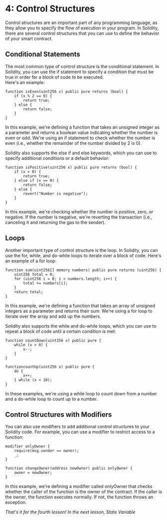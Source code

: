 # 4: Control Structures

Control structures are an important part of any programming language, as they allow you to specify the flow of execution in your program. In Solidity, there are several control structures that you can use to define the behavior of your smart contract.

## Conditional Statements

The most common type of control structure is the conditional statement. In Solidity, you can use the if statement to specify a condition that must be true in order for a block of code to be executed.\
Here's an example:

```solidity
function isEven(uint256 x) public pure returns (bool) { 
    if (x % 2 == 0) { 
        return true; 
    } else { 
        return false; 
    } 
}
```

In this example, we're defining a function that takes an unsigned integer as a parameter and returns a boolean value indicating whether the number is even or odd. We're using an if statement to check whether the number is even (i.e., whether the remainder of the number divided by 2 is 0).

Solidity also supports the else if and else keywords, which you can use to specify additional conditions or a default behavior:

```solidity
function isPositive(uint256 x) public pure returns (bool) { 
    if (x > 0) { 
        return true; 
    } else if (x == 0) { 
        return false; 
    } else { 
        revert("Number is negative"); 
    } 
}
```

In this example, we're checking whether the number is positive, zero, or negative. If the number is negative, we're reverting the transaction (i.e., canceling it and returning the gas to the sender).

## Loops

Another important type of control structure is the loop. In Solidity, you can use the for, while, and do-while loops to iterate over a block of code. Here's an example of a for loop:

```solidity
function sum(uint256[] memory numbers) public pure returns (uint256) { 
    uint256 total = 0;
    for (uint256 i = 0; i < numbers.length; i++) { 
        total += numbers[i]; 
    } 
    return total; 
}
```

In this example, we're defining a function that takes an array of unsigned integers as a parameter and returns their sum. We're using a for loop to iterate over the array and add up the numbers.

Solidity also supports the while and do-while loops, which you can use to repeat a block of code until a certain condition is met:

```solidity
function countDown(uint256 x) public pure { 
    while (x > 0) {
        x--; 
    } 
} 

functioncountUp(uint256 x) public pure { 
    do { 
        x++; 
    } while (x < 10); 
}
```

In these examples, we're using a while loop to count down from a number and a do-while loop to count up to a number.

## Control Structures with Modifiers

You can also use modifiers to add additional control structures to your Solidity code. For example, you can use a modifier to restrict access to a function:

```solidity
modifier onlyOwner { 
    require(msg.sender == owner); 
    _; 
} 

function changeOwner(address newOwner) public onlyOwner { 
    owner = newOwner; 
}
```

In this example, we're defining a modifier called onlyOwner that checks whether the caller of the function is the owner of the contract. If the caller is the owner, the function executes normally. If not, the function throws an exception.

_That's it for the fourth lesson! In the next lesson, State Variable_
